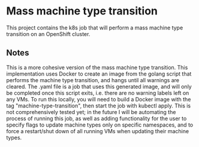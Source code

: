 # Mass machine type transition
This project contains the k8s job that will perform a mass machine type transition on an OpenShift cluster.

## Notes
This is a more cohesive version of the mass machine type transition. This implementation uses Docker to create an image from the golang script that performs the machine type transition, and hangs until all warnings are cleared. The .yaml file is a job that uses this generated image, and will only be completed once this script exits, i.e. there are no warning labels left on any VMs. To run this locally, you will need to build a Docker image with the tag "machine-type-transition", then start the job with kubectl apply. This is not comprehensively tested yet; in the future I will be automating the process of running this job, as well as adding functionality for the user to specify flags to update machine types only on specific namespaces, and to force a restart/shut down of all running VMs when updating their machine types.
